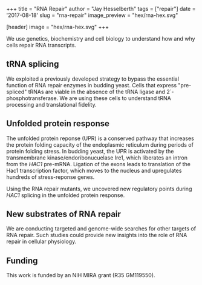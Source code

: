 +++
title = "RNA Repair"
author = "Jay Hesselberth"
tags = ["repair"]
date = '2017-08-18'
slug = "rna-repair"
image_preview = "hex/rna-hex.svg"

[header]
  image = "hex/rna-hex.svg"
+++

We use genetics, biochemistry and cell biology to understand how and why cells repair RNA transcripts. 

## tRNA splicing

We exploited a previously developed strategy to bypass the essential function of RNA repair enzymes in budding yeast. Cells that express "pre-spliced" tRNAs are viable in the absence of the tRNA ligase and 2´-phosphotransferase. We are using these cells to understand tRNA processing and translational fidelity.

## Unfolded protein response

The unfolded protein reponse (UPR) is a conserved pathway that increases the protein folding capacity of the endoplasmic reticulum during periods of protein folding stress. In budding yeast, the UPR is activated by the transmembrane kinase/endoribonucuelase Ire1, which liberates an intron from the *HAC1* pre-mRNA. Ligation of the exons leads to translation of the Hac1 transcription factor, which moves to the nucleus and upregulates hundreds of stress-reponse genes.

Using the RNA repair mutants, we uncovered new regulatory points during *HAC1* splicing in the unfolded protein response. 

## New substrates of RNA repair

We are conducting targeted and genome-wide searches for other targets of RNA repair. Such studies could provide new insights into the role of RNA repair in cellular physiology.

## Funding

This work is funded by an NIH MIRA grant (R35 GM119550).
